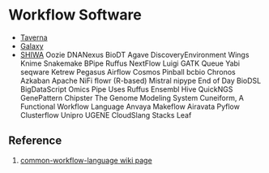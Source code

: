 # Workflow Software

* [Taverna](http://www.taverna.org.uk/)
* [Galaxy](http://galaxyproject.org/)
* [SHIWA](https://www.shiwa-workflow.eu/)
Oozie
DNANexus
BioDT
Agave
DiscoveryEnvironment
Wings
Knime
Snakemake
BPipe
Ruffus
NextFlow
Luigi
GATK Queue
Yabi
seqware
Ketrew
Pegasus
Airflow
Cosmos
Pinball
bcbio
Chronos
Azkaban
Apache NiFi
flowr (R-based)
Mistral
nipype
End of Day
BioDSL
BigDataScript
Omics Pipe
Uses Ruffus
Ensembl Hive
QuickNGS
GenePattern
Chipster
The Genome Modeling System
Cuneiform, A Functional Workflow Language
Anvaya
Makeflow
Airavata
Pyflow
Clusterflow
Unipro UGENE
CloudSlang
Stacks
Leaf

## Reference

1. [common-workflow-language wiki page](https://github.com/common-workflow-language/common-workflow-language/wiki/Existing-Workflow-systems)
